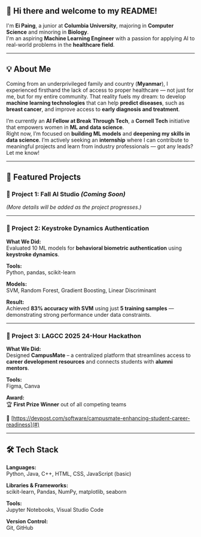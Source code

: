 ## 👋 Hi there and welcome to my README!

I'm **Ei Paing**, a junior at **Columbia University**, majoring in **Computer Science** and minoring in **Biology**.  
I'm an aspiring **Machine Learning Engineer** with a passion for applying AI to real-world problems in the **healthcare field**.

---

## 💡 About Me

Coming from an underprivileged family and country (**Myanmar**), I experienced firsthand the lack of access to proper healthcare — not just for me, but for my entire community. That reality fuels my dream: to develop **machine learning technologies** that can help **predict diseases**, such as **breast cancer**, and improve access to **early diagnosis and treatment**.

I’m currently an **AI Fellow at Break Through Tech**, a **Cornell Tech** initiative that empowers women in **ML and data science**.  
Right now, I’m focused on **building ML models** and **deepening my skills in data science**. I’m actively seeking an **internship** where I can contribute to meaningful projects and learn from industry professionals — got any leads? Let me know!

---

## 🎯 Featured Projects

### 🔹 Project 1: Fall AI Studio *(Coming Soon)*  
*(More details will be added as the project progresses.)*

---

### 🔹 Project 2: Keystroke Dynamics Authentication

**What We Did:**  
Evaluated 10 ML models for **behavioral biometric authentication** using **keystroke dynamics**.

**Tools:**  
Python, pandas, scikit-learn

**Models:**  
SVM, Random Forest, Gradient Boosting, Linear Discriminant

**Result:**  
Achieved **83% accuracy with SVM** using just **5 training samples** — demonstrating strong performance under data constraints.

---

### 🔹 Project 3: LAGCC 2025 24-Hour Hackathon

**What We Did:**  
Designed **CampusMate** – a centralized platform that streamlines access to **career development resources** and connects students with **alumni mentors**.

**Tools:**  
Figma, Canva

**Award:**  
🏆 **First Prize Winner** out of all competing teams

🔗 [https://devpost.com/software/campusmate-enhancing-student-career-readiness](#) 

---

## 🛠 Tech Stack

**Languages:**  
Python, Java, C++, HTML, CSS, JavaScript (basic)

**Libraries & Frameworks:**  
scikit-learn, Pandas, NumPy, matplotlib, seaborn

**Tools:**  
Jupyter Notebooks, Visual Studio Code

**Version Control:**  
Git, GitHub
